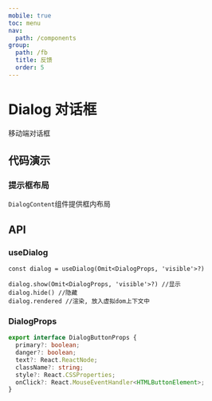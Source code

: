 ```yaml
---
mobile: true
toc: menu
nav:
  path: /components
group:
  path: /fb
  title: 反馈
  order: 5
---
```

# Dialog 对话框

移动端对话框

## 代码演示


<code src="./demo/demo1.tsx"></code>



### 提示框布局

`DialogContent`组件提供框内布局

<code src="../DialogContent/demo/demo1.tsx"></code>

## API

### useDialog

```tsx pure
const dialog = useDialog(Omit<DialogProps, 'visible'>?)

dialog.show(Omit<DialogProps, 'visible'>?) //显示
dialog.hide() //隐藏
dialog.rendered //渲染, 放入虚拟dom上下文中

```

<API src="./Dialog.tsx" ></API>

### DialogProps


```ts pure
export interface DialogButtonProps {
  primary?: boolean;
  danger?: boolean;
  text?: React.ReactNode;
  className?: string;
  style?: React.CSSProperties;
  onClick?: React.MouseEventHandler<HTMLButtonElement>;
}
```




